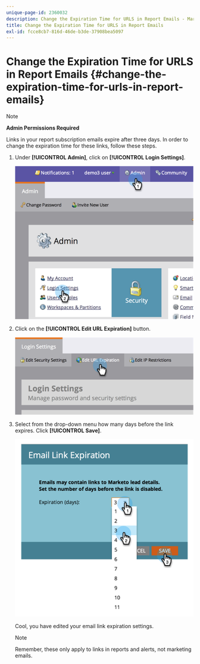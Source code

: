 ```yaml
---
unique-page-id: 2360032
description: Change the Expiration Time for URLS in Report Emails - Marketo Docs - Product Documentation
title: Change the Expiration Time for URLS in Report Emails
exl-id: fcce8cb7-816d-46de-b3de-37908bea5097
---
```

# Change the Expiration Time for URLS in Report Emails {#change-the-expiration-time-for-urls-in-report-emails}

>[!NOTE]
>
>**Admin Permissions Required**

Links in your report subscription emails expire after three days. In order to change the expiration time for these links, follow these steps.

1. Under **[!UICONTROL Admin]**, click on **[!UICONTROL Login Settings]**.

   ![](assets/image2014-9-16-14-3a44-3a57.png)

1. Click on the **[!UICONTROL Edit URL Expiration]** button.

   ![](assets/image2014-9-16-14-3a45-3a1.png)

1. Select from the drop-down menu how many days before the link expires. Click **[!UICONTROL Save]**.

   ![](assets/image2014-9-16-14-3a45-3a5.png)

   Cool, you have edited your email link expiration settings.

   >[!NOTE]
   >
   >Remember, these only apply to links in reports and alerts, not marketing emails.
